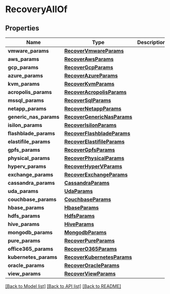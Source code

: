 # RecoveryAllOf


## Properties
Name | Type | Description | Notes
------------ | ------------- | ------------- | -------------
**vmware_params** | [**RecoverVmwareParams**](RecoverVmwareParams.md) |  | [optional] 
**aws_params** | [**RecoverAwsParams**](RecoverAwsParams.md) |  | [optional] 
**gcp_params** | [**RecoverGcpParams**](RecoverGcpParams.md) |  | [optional] 
**azure_params** | [**RecoverAzureParams**](RecoverAzureParams.md) |  | [optional] 
**kvm_params** | [**RecoverKvmParams**](RecoverKvmParams.md) |  | [optional] 
**acropolis_params** | [**RecoverAcropolisParams**](RecoverAcropolisParams.md) |  | [optional] 
**mssql_params** | [**RecoverSqlParams**](RecoverSqlParams.md) |  | [optional] 
**netapp_params** | [**RecoverNetappParams**](RecoverNetappParams.md) |  | [optional] 
**generic_nas_params** | [**RecoverGenericNasParams**](RecoverGenericNasParams.md) |  | [optional] 
**isilon_params** | [**RecoverIsilonParams**](RecoverIsilonParams.md) |  | [optional] 
**flashblade_params** | [**RecoverFlashbladeParams**](RecoverFlashbladeParams.md) |  | [optional] 
**elastifile_params** | [**RecoverElastifileParams**](RecoverElastifileParams.md) |  | [optional] 
**gpfs_params** | [**RecoverGpfsParams**](RecoverGpfsParams.md) |  | [optional] 
**physical_params** | [**RecoverPhysicalParams**](RecoverPhysicalParams.md) |  | [optional] 
**hyperv_params** | [**RecoverHyperVParams**](RecoverHyperVParams.md) |  | [optional] 
**exchange_params** | [**RecoverExchangeParams**](RecoverExchangeParams.md) |  | [optional] 
**cassandra_params** | [**CassandraParams**](CassandraParams.md) |  | [optional] 
**uda_params** | [**UdaParams**](UdaParams.md) |  | [optional] 
**couchbase_params** | [**CouchbaseParams**](CouchbaseParams.md) |  | [optional] 
**hbase_params** | [**HbaseParams**](HbaseParams.md) |  | [optional] 
**hdfs_params** | [**HdfsParams**](HdfsParams.md) |  | [optional] 
**hive_params** | [**HiveParams**](HiveParams.md) |  | [optional] 
**mongodb_params** | [**MongodbParams**](MongodbParams.md) |  | [optional] 
**pure_params** | [**RecoverPureParams**](RecoverPureParams.md) |  | [optional] 
**office365_params** | [**RecoverO365Params**](RecoverO365Params.md) |  | [optional] 
**kubernetes_params** | [**RecoverKubernetesParams**](RecoverKubernetesParams.md) |  | [optional] 
**oracle_params** | [**RecoverOracleParams**](RecoverOracleParams.md) |  | [optional] 
**view_params** | [**RecoverViewParams**](RecoverViewParams.md) |  | [optional] 

[[Back to Model list]](../README.md#documentation-for-models) [[Back to API list]](../README.md#documentation-for-api-endpoints) [[Back to README]](../README.md)


